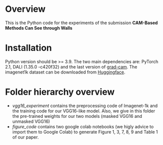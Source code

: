 # Overview

This is the Python code for the experiments of the submission **CAM-Based Methods Can See through Walls**

# Installation

Python version should be >= 3.9.
The two main dependencies are: PyTorch 2.1, DALI (1.35.0 -c420f32) and the last version of [grad-cam](https://github.com/jacobgil/pytorch-grad-cam).
The imagenet1k dataset can be downloaded from [Huggingface](https://huggingface.co/datasets/imagenet-1k).

# Folder hierarchy overview

- *vgg16_experiment* contains the preprocessing code of Imagenet-1k and the training code for our VGG16-like model. Also, we give in this folder the pre-trained weights for our two models (masked VGG16 and unmasked VGG16)
- *figure_code* contains two google colab notebooks (we higly advice to import them to Google Colab) to generate Figure 1, 3, 7, 8, 9 and Table 1 of our paper.




